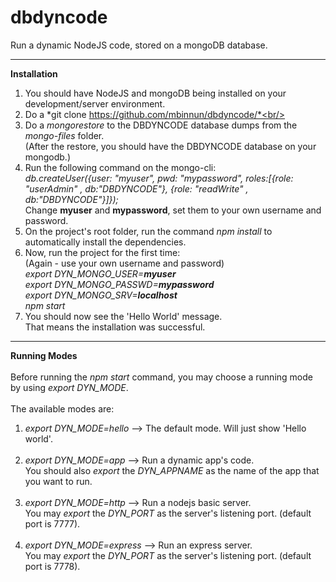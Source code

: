 # dbdyncode
Run a dynamic NodeJS code, stored on a mongoDB database.

----
**Installation**<br/>
1. You should have NodeJS and mongoDB being installed on your development/server environment.<br/>
2. Do a *git clone https://github.com/mbinnun/dbdyncode/*<br/>
3. Do a *mongorestore* to the DBDYNCODE database dumps from the *mongo-files* folder.<br/>(After the restore, you should have the DBDYNCODE database on your mongodb.)<br/>
4. Run the following command on the mongo-cli:<br/>*db.createUser({user: "myuser", pwd: "mypassword", roles:[{role: "userAdmin" , db:"DBDYNCODE"}, {role: "readWrite" , db:"DBDYNCODE"}]});*<br/>Change **myuser** and **mypassword**, set them to your own username and password.<br/>
5. On the project's root folder, run the command *npm install* to automatically install the dependencies.<br/>
6. Now, run the project for the first time:<br/>(Again - use your own username and password)<br/>*export DYN_MONGO_USER=**myuser**<br/>export DYN_MONGO_PASSWD=**mypassword**<br/>export DYN_MONGO_SRV=**localhost**<br/>npm start*<br/>
7. You should now see the 'Hello World' message.<br/>That means the installation was successful.

----
**Running Modes**<br/><br/>
Before running the *npm start* command, you may choose a running mode by using *export DYN_MODE*.<br/>
<br/>
The available modes are:
1. *export DYN_MODE=hello* --> The default mode. Will just show 'Hello world'.<br/><br/>
2. *export DYN_MODE=app* --> Run a dynamic app's code.<br/>You should also *export* the *DYN_APPNAME* as the name of the app that you want to run.<br/><br/>
3. *export DYN_MODE=http* --> Run a nodejs basic server.<br/>You may *export* the *DYN_PORT* as the server's listening port. (default port is 7777).<br/><br/>
4. *export DYN_MODE=express* --> Run an express server.<br/>You may *export* the *DYN_PORT* as the server's listening port. (default port is 7778).<br/><br/>
